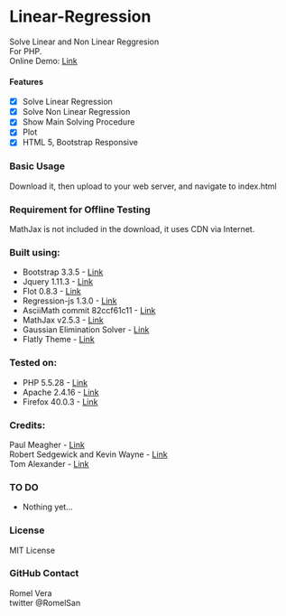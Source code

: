 # Linear-Regression
Solve Linear and Non Linear Reggresion  
For PHP.  
Online Demo: [Link](https://www.romelvera.com/github/regression/)

#### Features
- [x] Solve Linear Regression
- [x] Solve Non Linear Regression
- [x] Show Main Solving Procedure
- [x] Plot
- [x] HTML 5, Bootstrap Responsive

### Basic Usage

Download it, then upload to your web server, and navigate to index.html

### Requirement for Offline Testing
MathJax is not included in the download, it uses CDN via Internet.

### Built using:
* Bootstrap 3.3.5 - [Link](http://getbootstrap.com/)
* Jquery 1.11.3 - [Link](https://jquery.com/)
* Flot 0.8.3 - [Link](http://www.flotcharts.org/)
* Regression-js 1.3.0 - [Link](https://github.com/Tom-Alexander/regression-js)
* AsciiMath commit 82ccf61c11 - [Link](http://asciimath.org/)
* MathJax v2.5.3 - [Link](https://www.mathjax.org/)
* Gaussian Elimination Solver - [Link](http://www.phpmath.com/home?op=perm&nid=82)
* Flatly Theme - [Link](https://bootswatch.com/flatly/)

### Tested on:
* PHP 5.5.28 - [Link](http://php.net/)
* Apache 2.4.16 - [Link](http://www.apache.org/)
* Firefox 40.0.3 - [Link](https://www.mozilla.org/en-US/firefox/new/)

### Credits:
Paul Meagher - [Link](http://www.phpmath.com)  
Robert Sedgewick and Kevin Wayne - [Link](http://introcs.cs.princeton.edu/java/95linear/GaussianElimination.java.html)  
Tom Alexander - [Link](https://github.com/Tom-Alexander)

### TO DO
- Nothing yet...

### License
MIT License

### GitHub Contact
Romel Vera  
twitter @RomelSan
